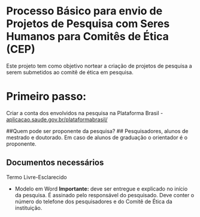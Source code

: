 Processo Básico para envio de Projetos de Pesquisa com Seres Humanos para Comitês de Ética (CEP)
===================
Este projeto tem como objetivo nortear a criação de projetos de pesquisa a serem submetidos ao comitê de ética em pesquisa.


# Primeiro passo:
Criar a conta dos envolvidos na pesquisa na Plataforma Brasil - [aplicacao.saude.gov.br/plataformabrasil/](http://aplicacao.saude.gov.br/plataformabrasil/)

##Quem pode ser proponente da pesquisa? ##
Pesquisadores, alunos de mestrado e doutorado. Em caso de alunos de graduação o orientador é o proponente.



Documentos necessários
-------------

Termo Livre-Esclarecido

 - Modelo em Word
**Importante:** deve ser entregue e explicado no início da pesquisa. É assinado pelo responsável do pesquisado. Deve conter o número do telefone dos pesquisadores e do Comitê de Ética da instituição.